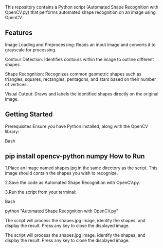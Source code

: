 This repository contains a Python script (Automated Shape Recognition with OpenCV.py) that performs automated shape recognition on an image using OpenCV.

Features
------------------------------------------------------------------------------------------------
Image Loading and Preprocessing: Reads an input image and converts it to grayscale for processing.

Contour Detection: Identifies contours within the image to outline different shapes.

Shape Recognition: Recognizes common geometric shapes such as triangles, squares, rectangles, pentagons, and stars based on their number of vertices.

Visual Output: Draws and labels the identified shapes directly on the original image.

Getting Started
------------------------------------------------------------------------------------------------
Prerequisites
Ensure you have Python installed, along with the OpenCV library:

  Bash

  pip install opencv-python numpy
How to Run
----------------------------------------------------------------------------------------
1.Place an image named shapes.jpg in the same directory as the script. This image should contain the shapes you wish to recognize.

2.Save the code as Automated Shape Recognition with OpenCV.py.

3.Run the script from your terminal:

  Bash

  python "Automated Shape Recognition with OpenCV.py"
  
The script will process the shapes.jpg image, identify the shapes, and display the result. Press any key to close the displayed image.  
  
The script will process the shapes.jpg image, identify the shapes, and display the result. Press any key to close the displayed image.
